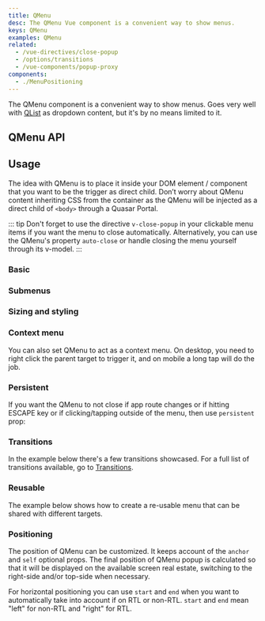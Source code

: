 ```yaml
---
title: QMenu
desc: The QMenu Vue component is a convenient way to show menus.
keys: QMenu
examples: QMenu
related:
  - /vue-directives/close-popup
  - /options/transitions
  - /vue-components/popup-proxy
components:
  - ./MenuPositioning
---
```


The QMenu component is a convenient way to show menus. Goes very well with [QList](/vue-components/list-and-list-items) as dropdown content, but it's by no means limited to it.

## QMenu API

<doc-api file="QMenu" />

## Usage

The idea with QMenu is to place it inside your DOM element / component that you want to be the trigger as direct child. Don’t worry about QMenu content inheriting CSS from the container as the QMenu will be injected as a direct child of `<body>` through a Quasar Portal.

::: tip
Don't forget to use the directive `v-close-popup` in your clickable menu items if you want the menu to close automatically.
Alternatively, you can use the QMenu's property `auto-close` or handle closing the menu yourself through its v-model.
:::

### Basic

<doc-example title="Basic" file="Basic" />

<doc-example title="Idea for content" file="VariousContent" />

<doc-example title="Toggle through v-model" file="VModel" />

### Submenus

<doc-example title="Menus in menus" file="MenuInMenu" />

### Sizing and styling

<doc-example title="Sizing" file="Sizing" />

<doc-example title="Style" file="Style" />

### Context menu

You can also set QMenu to act as a context menu. On desktop, you need to right click the parent target to trigger it, and on mobile a long tap will do the job.

<doc-example title="Context Menu" file="ContextMenu" />

### Persistent

If you want the QMenu to not close if app route changes or if hitting ESCAPE key or if clicking/tapping outside of the menu, then use `persistent` prop:

<doc-example title="Persistent" file="Persistent" />

### Transitions

In the example below there's a few transitions showcased. For a full list of transitions available, go to [Transitions](/options/transitions).

<doc-example title="Transition examples" file="Transitions" />

### Reusable

The example below shows how to create a re-usable menu that can be shared with different targets.

<doc-example title="Using target" file="Target" />

### Positioning

<doc-example title="Position examples" file="Positions" />

The position of QMenu can be customized. It keeps account of the `anchor` and `self` optional props.
The final position of QMenu popup is calculated so that it will be displayed on the available screen real estate, switching to the right-side and/or top-side when necessary.

For horizontal positioning you can use `start` and `end` when you want to automatically take into account if on RTL or non-RTL. `start` and `end` mean "left" for non-RTL and "right" for RTL.

<menu-positioning />
